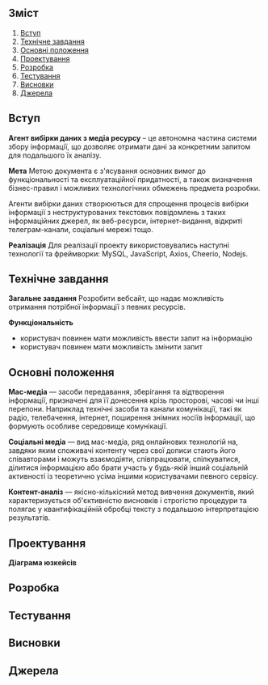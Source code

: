 ## Зміст
1. [Вступ](#вступ)
2. [Технічне завдання](#завдання)
3. [Основні положення](#теорія)
4. [Проектування](#проектування)
5. [Розробка](#розробка)
6. [Тестування](#тести)
7. [Висновки](#висновки)
8. [Джерела](#джерела)

<a name="вступ"></a>
## Вступ
**Агент вибірки даних з медіа ресурсу** – це автономна частина системи збору інформації, що дозволяє отримати дані за конкретним запитом для подальшого їх аналізу.

**Мета**
Метою документа є з'ясування основних вимог до функціональності та експлуатаційної придатності, а також визначення бізнес-правил і можливих технологічних обмежень предмета розробки.

Агенти вибірки даних створюються для спрощення процесів вибірки інформації з неструктурованих текстових повідомлень з таких інформаційних джерел, як веб-ресурси, інтернет-видання, відкриті телеграм-канали, соціальні мережі тощо.

**Реалізація**
Для реалізації проекту використовувались наступні технології та фреймворки:  MySQL, JavaScript, Axios, Cheerio, Nodejs.

<a name="завдання"></a>
## Технічне завдання

**Загальне завдання**
Розробити вебсайт, що надає можливість отримання потрібної інформації з певних ресурсів.

**Функціональність**
- користувач повинен мати можливість ввести запит на інформацію
- користувач повинен мати можливість змінити запит

<a name="теорія"></a>
## Основні положення
**Мас-медіа** — засоби передавання, зберігання та відтворення інформації, призначені для її донесення крізь просторові, часові чи інші перепони. Наприклад технічні засоби та канали комунікації, такі як радіо, телебачення, інтернет, поширення знімних носіїв інформації, що формують особливе середовище комунікації.

**Соціальні медіа** — вид мас-медіа, ряд онлайнових технологій на, завдяки яким споживачі контенту через свої дописи стають його співавторами і можуть взаємодіяти, співпрацювати, спілкуватися, ділитися інформацією або брати участь у будь-якій інший соціальній активності із теоретично усіма іншими користувачами певного сервісу.

**Контент-аналіз** — якісно-кількісний метод вивчення документів, який характеризується об'єктивністю висновків і строгістю процедури та полягає у квантифікаційній обробці тексту з подальшою інтерпретацією результатів.

<a name="проектування"></a>
## Проектування
**Діаграма юзкейсів**

<a name="розробка"></a>
## Розробка

<a name="тести"></a>
## Тестування

<a name="висновки"></a>
## Висновки

<a name="джерела"></a>
## Джерела
